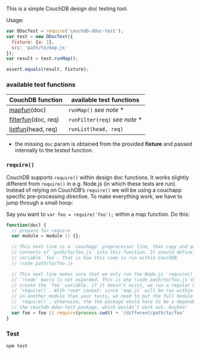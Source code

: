 This is a simple CouchDB design doc testing tool.

Usage:

```javascript
var DDocTest = require('couchdb-ddoc-test');
var test = new DDocTest({
  fixture: {a: 1},
  src: 'path/to/map.js'
});
var result = test.runMap();

assert.equals(result, fixture);

```

### available test functions

 CouchDB function                                                                               | available test functions
----------------------------------------------------------------------------------------------  | -----------------------
[mapfun](http://docs.couchdb.org/en/latest/couchapp/ddocs.html#map-functions)(doc)              | `runMap()`  *see note* *
[filterfun](http://docs.couchdb.org/en/latest/couchapp/ddocs.html#filter-functions)(doc, req)   | `runFilter(req)` *see note* *
[listfun](http://docs.couchdb.org/en/latest/couchapp/ddocs.html#list-functions)(head, req)      | `runList(head, req)`

* the missing `doc` param is obtained from the provided **fixture** and passed internally to the tested function.


### `require()`

CouchDB supports `require()` within design doc functions. It works slightly
different from `require()` in e.g. Node.js (in which these tests are run).
Instead of relying on CouchDB’s `require()` we will be using a couchapp
specific pre-processing directive. To make everything work, we have to
jump through a small hoop:

Say you want to `var foo = require('foo');` within a map function. Do this:

```javascript
function(doc) {
  // prepare for require
  var module = module || {};

  // This next line is a `couchapp` preprocessor line, that copy and pastes the
  // contents of `path/to/foo.js` into this function. It should define the
  // variable `foo`. That is how this code is run within CouchDB.
  // !code path/to/foo.js

  // This next line makes sure that we only run the Node.js `require()` when the
  // `!code` macro is not expanded. This is why !code path/to/foo.js should
  // create the `foo` variable. If it doesn’t exist, we run a regular Node.js
  // `require()`. With *one* caveat: since `map.js` will be run within `eval()`
  // in another module than your tests, we need to put the full module path into
  // `require()`, otherwise, the foo package would have to be a dependency of
  // the couchdb-ddoc-test package, which wouldn’t work out. Anyhoo!
  var foo = foo || require(process.cwd() + '/different/path/to/foo'
}
```

### Test

`npm test`
